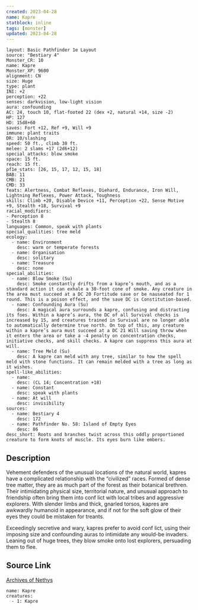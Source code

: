 ```yaml
---
created: 2023-04-28
name: Kapre
statblock: inline
tags: [monster]
updated: 2023-04-28
---
```

```statblock
layout: Basic Pathfinder 1e Layout
source: "Bestiary 4"
Monster_CR: 10
name: Kapre
Monster_XP: 9600
alignment: CN
size: Huge
type: plant
INI: +2
perception: +22
senses: darkvision, low-light vision
aura: confounding
AC: 24, touch 10, flat-footed 22 (dex +2, natural +14, size -2)
HP: 127
HD: 15d8+60
saves: Fort +12, Ref +9, Will +9
immune: plant traits
DR: 10/slashing
speed: 50 ft., climb 30 ft.
melee: 2 slams +17 (2d6+12)
special_attacks: blow smoke
space: 15 ft.
reach: 15 ft.
pf1e_stats: [26, 15, 17, 12, 15, 18]
BAB: 11
CMB: 21
CMD: 33
feats: Alertness, Combat Reflexes, Diehard, Endurance, Iron Will, Lightning Reflexes, Power Attack, Toughness
skills: Climb +20, Disable Device +11, Perception +22, Sense Motive +9, Stealth +18, Survival +9
racial_modifiers:
- Perception 8
- Stealth 8
languages: Common, speak with plants
special_qualities: tree meld
ecology:
  - name: Environment
    desc: warm or temperate forests
  - name: Organisation
    desc: solitary
  - name: Treasure
    desc: none
special_abilities:
  - name: Blow Smoke (Su)
    desc: Smoke constantly drifts from a kapre’s mouth, and as a standard action it can exhale a 30-foot cone of smoke. Any creature in the area must succeed at a DC 20 Fortitude save or be nauseated for 1 round. This is a poison effect, and the save DC is Constitution-based.
  - name: Confounding Aura (Su)
    desc: A magical aura surrounds a kapre, confusing and distracting its foes. Within a kapre’s aura, the DC of all Survival checks is increased by 15, and creatures trained in Survival are no longer able to automatically determine true north. On top of this, any creature within a kapre’s aura must succeed at a DC 21 Will saving throw when it enters the area or take a -4 penalty on concentration checks, initiative checks, and skill checks. A kapre can suppress this aura at will.
  - name: Tree Meld (Su)
    desc: A kapre can meld with any tree, similar to how the spell meld with stone functions. It can remain melded with a tree as long as it wishes.
spell-like_abilities:
  - name:
    desc: (CL 14; Concentration +18)
  - name: Constant
    desc: speak with plants
  - name: At will
    desc: invisibility
sources:
  - name: Bestiary 4
    desc: 172
  - name: Pathfinder No. 58: Island of Empty Eyes
    desc: 86
desc_short: Roots and branches twist across this oddly proportioned creature to form knots of muscle. Its eyes burn like embers.
```
## Description
Vehement defenders of the unusual locations of the natural world, kapres have a complicated relationship with the “civilized” races. Formed of dense tree matter, they are as much part of the forest as their botanical brethren. Their intimidating physical size, territorial nature, and unusual approach to friendship often bring them into conf lict with local tribes and aggressive explorers. With slender limbs and thick, gnarled torsos, kapres are awkwardly humanoid in appearance, and if not for the soft glow of their eyes they could be mistaken for treants.

Exceedingly secretive and wary, kapres prefer to avoid conf lict, using their imposing size and confounding auras to intimidate any would-be invaders. Leaning out of huge trees, they blow smoke onto lost explorers, persuading them to flee.
## Source Link
[Archives of Nethys](https://aonprd.com/MonsterDisplay.aspx?ItemName=Kapre)
```encounter-table
name: Kapre
creatures:
  - 1: Kapre
```
